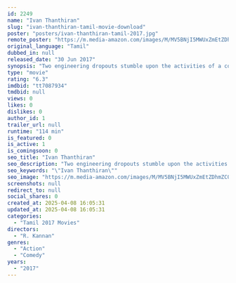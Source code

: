 ```yaml
---
id: 2249
name: "Ivan Thanthiran"
slug: "ivan-thanthiran-tamil-movie-download"
poster: "posters/ivan-thanthiran-tamil-2017.jpg"
remote_poster: "https://m.media-amazon.com/images/M/MV5BNjI5MWUxZmEtZDhmZC00NTQ5LThmMTItM2ZiODg2ZDc0M2FjXkEyXkFqcGc@._V1_SX300.jpg"
original_language: "Tamil"
dubbed_in: null
released_date: "30 Jun 2017"
synopsis: "Two engineering dropouts stumble upon the activities of a corrupt education minister owning engineering colleges and expose him. The minister wants revenge and launches a manhunt for them. The cat-and-mouse game begins."
type: "movie"
rating: "6.3"
imdbid: "tt7087934"
tmdbid: null
views: 0
likes: 0
dislikes: 0
author_id: 1
trailer_url: null
runtime: "114 min"
is_featured: 0
is_active: 1
is_comingsoon: 0
seo_title: "Ivan Thanthiran"
seo_description: "Two engineering dropouts stumble upon the activities of a corrupt education minister owning engineering colleges and expose him. The minister wants revenge and launches a manhunt for them. The cat-and-mouse game begins."
seo_keywords: "\"Ivan Thanthiran\""
seo_image: "https://m.media-amazon.com/images/M/MV5BNjI5MWUxZmEtZDhmZC00NTQ5LThmMTItM2ZiODg2ZDc0M2FjXkEyXkFqcGc@._V1_SX300.jpg"
screenshots: null
redirect_to: null
social_shares: 0
created_at: 2025-04-08 16:05:31
updated_at: 2025-04-08 16:05:31
categories:
  - "Tamil 2017 Movies"
directors:
  - "R. Kannan"
genres:
  - "Action"
  - "Comedy"
years:
  - "2017"
---
```

